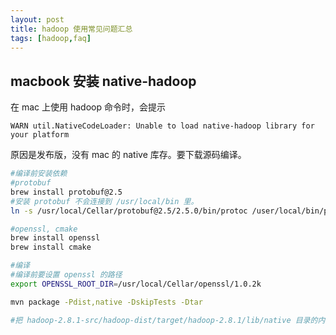 ```yaml
---
layout: post
title: hadoop 使用常见问题汇总
tags: [hadoop,faq]
---
```


## macbook 安装 native-hadoop

在 mac 上使用 hadoop 命令时，会提示

```
WARN util.NativeCodeLoader: Unable to load native-hadoop library for your platform
```

原因是发布版，没有 mac 的 native 库存。要下载源码编译。

```bash
#编译前安装依赖
#protobuf
brew install protobuf@2.5
#安装 protobuf 不会连接到 /usr/local/bin 里。
ln -s /usr/local/Cellar/protobuf@2.5/2.5.0/bin/protoc /user/local/bin/protoc

#openssl, cmake
brew install openssl
brew install cmake

#编译
#编译前要设置 openssl 的路径
export OPENSSL_ROOT_DIR=/usr/local/Cellar/openssl/1.0.2k

mvn package -Pdist,native -DskipTests -Dtar

#把 hadoop-2.8.1-src/hadoop-dist/target/hadoop-2.8.1/lib/native 目录的内容覆盖 lib/native
```
